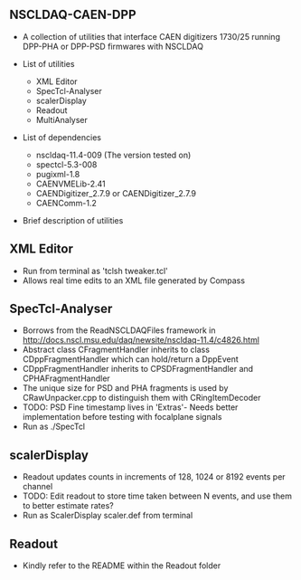NSCLDAQ-CAEN-DPP
----------------

* A collection of utilities that interface CAEN digitizers 1730/25 running DPP-PHA or DPP-PSD firmwares with NSCLDAQ
* List of utilities
	+ XML Editor
	+ SpecTcl-Analyser
	+ scalerDisplay
	+ Readout
	+ MultiAnalyser
* List of dependencies
	+ nscldaq-11.4-009 (The version tested on)
	+ spectcl-5.3-008
	+ pugixml-1.8
	+ CAENVMELib-2.41
	+ CAENDigitizer_2.7.9 or CAENDigitizer_2.7.9
	+ CAENComm-1.2


* Brief description of utilities

XML Editor
----------

* Run from terminal as 'tclsh tweaker.tcl'
* Allows real time edits to an XML file generated by Compass

SpecTcl-Analyser
----------------

+ Borrows from the ReadNSCLDAQFiles framework in http://docs.nscl.msu.edu/daq/newsite/nscldaq-11.4/c4826.html
+ Abstract class CFragmentHandler inherits to class CDppFragmentHandler which can hold/return a DppEvent
+ CDppFragmentHandler inherits to CPSDFragmentHandler and CPHAFragmentHandler
+ The unique size for PSD and PHA fragments is used by CRawUnpacker.cpp to distinguish them with 	CRingItemDecoder
+ TODO: PSD Fine timestamp lives in 'Extras'- Needs better implementation before testing with focalplane signals
+ Run as ./SpecTcl 

scalerDisplay
-------------

+ Readout updates counts in increments of 128, 1024 or 8192 events per channel
+ TODO: Edit readout to store time taken between N events, and use them to better estimate rates?
+ Run as ScalerDisplay scaler.def from terminal

Readout
-------

+ Kindly refer to the README within the Readout folder

